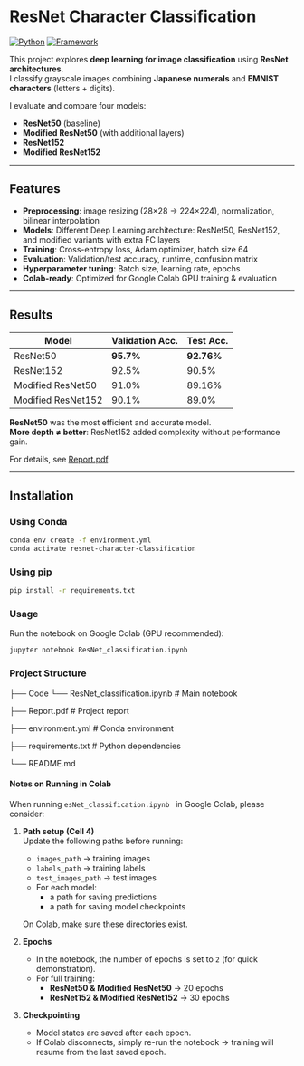 # ResNet Character Classification

[![Python](https://img.shields.io/badge/python-3.9%2B-blue.svg)](https://www.python.org/)
[![Framework](https://img.shields.io/badge/framework-PyTorch-orange.svg)](https://pytorch.org/)


This project explores **deep learning for image classification** using **ResNet architectures**.  
I classify grayscale images combining **Japanese numerals** and **EMNIST characters** (letters + digits).  

I evaluate and compare four models:
- **ResNet50** (baseline)
- **Modified ResNet50** (with additional layers)
- **ResNet152**
- **Modified ResNet152**

---

## Features
- **Preprocessing**: image resizing (28×28 → 224×224), normalization, bilinear interpolation 
- **Models**: Different Deep Learning architecture: ResNet50, ResNet152, and modified variants with extra FC layers  
- **Training**: Cross-entropy loss, Adam optimizer, batch size 64  
- **Evaluation**: Validation/test accuracy, runtime, confusion matrix  
- **Hyperparameter tuning**: Batch size, learning rate, epochs
- **Colab-ready**: Optimized for Google Colab GPU training & evaluation 

---

## Results
| Model               | Validation Acc. | Test Acc. |
|----------------------|-----------------|-----------|
| ResNet50             | **95.7%**       | **92.76%**|
| ResNet152            | 92.5%           | 90.5%     |
| Modified ResNet50    | 91.0%           | 89.16%    |
| Modified ResNet152   | 90.1%           | 89.0%     |

**ResNet50** was the most efficient and accurate model.  
**More depth ≠ better**: ResNet152 added complexity without performance gain.  

For details, see [Report.pdf](Report.pdf).

---

## Installation

### Using Conda
```bash
conda env create -f environment.yml
conda activate resnet-character-classification
```
### Using pip
```bash
pip install -r requirements.txt
```

### Usage 
Run the notebook on Google Colab (GPU recommended):
```bash
jupyter notebook ResNet_classification.ipynb
```

### Project Structure

├── Code └── ResNet_classification.ipynb     # Main notebook

├── Report.pdf                    # Project report

├── environment.yml               # Conda environment

├── requirements.txt              # Python dependencies

└── README.md                     


####  Notes on Running in Colab
When running `esNet_classification.ipynb ` in Google Colab, please consider:

1. **Path setup (Cell 4)**  
   Update the following paths before running:
   - `images_path` → training images  
   - `labels_path` → training labels  
   - `test_images_path` → test images  
   - For each model:  
     - a path for saving predictions  
     - a path for saving model checkpoints  

   On Colab, make sure these directories exist.

2. **Epochs**  
   - In the notebook, the number of epochs is set to `2` (for quick demonstration).  
   - For full training:  
     - **ResNet50 & Modified ResNet50** → 20 epochs  
     - **ResNet152 & Modified ResNet152** → 30 epochs  

3. **Checkpointing**  
   - Model states are saved after each epoch.  
   - If Colab disconnects, simply re-run the notebook → training will resume from the last saved epoch.





